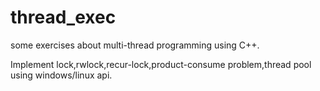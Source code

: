 # thread_exec
some exercises about multi-thread programming using C++.

Implement lock,rwlock,recur-lock,product-consume problem,thread pool using windows/linux api.
